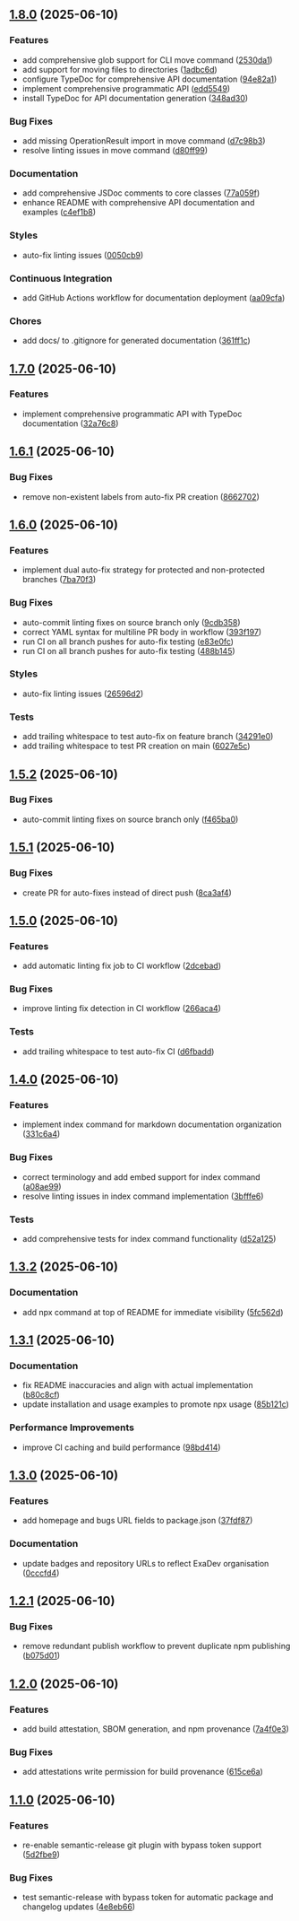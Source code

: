 ## [1.8.0](https://github.com/ExaDev/markmv/compare/v1.7.0...v1.8.0) (2025-06-10)

### Features

* add comprehensive glob support for CLI move command ([2530da1](https://github.com/ExaDev/markmv/commit/2530da10dd637543b7cd1ab36d4e69d55c145daa))
* add support for moving files to directories ([1adbc6d](https://github.com/ExaDev/markmv/commit/1adbc6d2f7a517f81f5e6c1a786f1d56e231014f))
* configure TypeDoc for comprehensive API documentation ([94e82a1](https://github.com/ExaDev/markmv/commit/94e82a101fb7784a6e3cf8b625afde1218089dbe))
* implement comprehensive programmatic API ([edd5549](https://github.com/ExaDev/markmv/commit/edd55491f591eaac5acf888461a942855d63249a))
* install TypeDoc for API documentation generation ([348ad30](https://github.com/ExaDev/markmv/commit/348ad309320803ffa0e387a3cd1bd1b6cd8176d2))

### Bug Fixes

* add missing OperationResult import in move command ([d7c98b3](https://github.com/ExaDev/markmv/commit/d7c98b3de234b6164a026c5e8cd382969d4077e0))
* resolve linting issues in move command ([d80ff99](https://github.com/ExaDev/markmv/commit/d80ff99b1862aea5822a970e081747568f6ae5b0))

### Documentation

* add comprehensive JSDoc comments to core classes ([77a059f](https://github.com/ExaDev/markmv/commit/77a059f41eb47ee3d89958d457a7e19cdc3994b8))
* enhance README with comprehensive API documentation and examples ([c4ef1b8](https://github.com/ExaDev/markmv/commit/c4ef1b85f2982ec19d59a5708368723f0de553cc))

### Styles

* auto-fix linting issues ([0050cb9](https://github.com/ExaDev/markmv/commit/0050cb9e0b768b93c7d113b0951999da03f3036f))

### Continuous Integration

* add GitHub Actions workflow for documentation deployment ([aa09cfa](https://github.com/ExaDev/markmv/commit/aa09cfa5717c53d3ee475858bcae202ad89d21f5))

### Chores

* add docs/ to .gitignore for generated documentation ([361ff1c](https://github.com/ExaDev/markmv/commit/361ff1ce127d5bdc2e623f80f93774ceb896e280))

## [1.7.0](https://github.com/ExaDev/markmv/compare/v1.6.1...v1.7.0) (2025-06-10)

### Features

* implement comprehensive programmatic API with TypeDoc documentation ([32a76c8](https://github.com/ExaDev/markmv/commit/32a76c8675185c7b38271ab092c53d68799f2a89))

## [1.6.1](https://github.com/ExaDev/markmv/compare/v1.6.0...v1.6.1) (2025-06-10)

### Bug Fixes

* remove non-existent labels from auto-fix PR creation ([8662702](https://github.com/ExaDev/markmv/commit/86627027e2cab8ceb391e41d61b6f05265eae2e6))

## [1.6.0](https://github.com/ExaDev/markmv/compare/v1.5.2...v1.6.0) (2025-06-10)

### Features

* implement dual auto-fix strategy for protected and non-protected branches ([7ba70f3](https://github.com/ExaDev/markmv/commit/7ba70f390222749134bcef1776350c05d519328f))

### Bug Fixes

* auto-commit linting fixes on source branch only ([9cdb358](https://github.com/ExaDev/markmv/commit/9cdb3585745274cef633a9e4b88ba2192625bad3))
* correct YAML syntax for multiline PR body in workflow ([393f197](https://github.com/ExaDev/markmv/commit/393f197d917e9fb2f8bc3358fde59b74339b02af))
* run CI on all branch pushes for auto-fix testing ([e83e0fc](https://github.com/ExaDev/markmv/commit/e83e0fc2f4d3d53bb8f7851c0dd7bb543d79750a))
* run CI on all branch pushes for auto-fix testing ([488b145](https://github.com/ExaDev/markmv/commit/488b14593298cf6b2693c0be13d40d1d8cbc1c3e))

### Styles

* auto-fix linting issues ([26596d2](https://github.com/ExaDev/markmv/commit/26596d2cbcbe1e30c907ec01be05aa9c26120dfd))

### Tests

* add trailing whitespace to test auto-fix on feature branch ([34291e0](https://github.com/ExaDev/markmv/commit/34291e037a6dd7a8e73b992cf9c74272a397aeff))
* add trailing whitespace to test PR creation on main ([6027e5c](https://github.com/ExaDev/markmv/commit/6027e5c7d79628eaa50101c28d01bca32f94c761))

## [1.5.2](https://github.com/ExaDev/markmv/compare/v1.5.1...v1.5.2) (2025-06-10)

### Bug Fixes

* auto-commit linting fixes on source branch only ([f465ba0](https://github.com/ExaDev/markmv/commit/f465ba073735f3fe8a8111f576e27cfb728e08c6))

## [1.5.1](https://github.com/ExaDev/markmv/compare/v1.5.0...v1.5.1) (2025-06-10)

### Bug Fixes

* create PR for auto-fixes instead of direct push ([8ca3af4](https://github.com/ExaDev/markmv/commit/8ca3af47a057d0740a6e1f390522f5ac6070fd7a))

## [1.5.0](https://github.com/ExaDev/markmv/compare/v1.4.0...v1.5.0) (2025-06-10)

### Features

* add automatic linting fix job to CI workflow ([2dcebad](https://github.com/ExaDev/markmv/commit/2dcebadd3a06b7638a87f4566b543212d7722c67))

### Bug Fixes

* improve linting fix detection in CI workflow ([266aca4](https://github.com/ExaDev/markmv/commit/266aca4bc437a6f0d4801dba5b846e9016277684))

### Tests

* add trailing whitespace to test auto-fix CI ([d6fbadd](https://github.com/ExaDev/markmv/commit/d6fbadd3d73dba4cec06ffc86c5787711c88b09e))

## [1.4.0](https://github.com/ExaDev/markmv/compare/v1.3.2...v1.4.0) (2025-06-10)

### Features

* implement index command for markdown documentation organization ([331c6a4](https://github.com/ExaDev/markmv/commit/331c6a44f870ec774df8e10aa4b25a96432a60d3))

### Bug Fixes

* correct terminology and add embed support for index command ([a08ae99](https://github.com/ExaDev/markmv/commit/a08ae99cd4fdfc9c25e9f3483cbefe88b0973c4b))
* resolve linting issues in index command implementation ([3bfffe6](https://github.com/ExaDev/markmv/commit/3bfffe6f93716b00a59d30418275f661ce28be48))

### Tests

* add comprehensive tests for index command functionality ([d52a125](https://github.com/ExaDev/markmv/commit/d52a125b04794ab386ecee2acd37b75334862aa6))

## [1.3.2](https://github.com/ExaDev/markmv/compare/v1.3.1...v1.3.2) (2025-06-10)

### Documentation

* add npx command at top of README for immediate visibility ([5fc562d](https://github.com/ExaDev/markmv/commit/5fc562d56c943ee175e2430ecf8eb4833a3567f4))

## [1.3.1](https://github.com/ExaDev/markmv/compare/v1.3.0...v1.3.1) (2025-06-10)

### Documentation

* fix README inaccuracies and align with actual implementation ([b80c8cf](https://github.com/ExaDev/markmv/commit/b80c8cf7eeda3e7249ba8a6b3d082ed5d2771cd0))
* update installation and usage examples to promote npx usage ([85b121c](https://github.com/ExaDev/markmv/commit/85b121c866c6c5209ac9a9aeb96b806c0307abfb))

### Performance Improvements

* improve CI caching and build performance ([98bd414](https://github.com/ExaDev/markmv/commit/98bd414ebcdca5bc3153dbd4fe5b0e7b393bf175))

## [1.3.0](https://github.com/ExaDev/markmv/compare/v1.2.1...v1.3.0) (2025-06-10)

### Features

* add homepage and bugs URL fields to package.json ([37fdf87](https://github.com/ExaDev/markmv/commit/37fdf871307c7d34a3e7c61db362aaffffbdf256))

### Documentation

* update badges and repository URLs to reflect ExaDev organisation ([0cccfd4](https://github.com/ExaDev/markmv/commit/0cccfd428717f0c32af4173bc80283ef10d8e402))

## [1.2.1](https://github.com/ExaDev/markmv/compare/v1.2.0...v1.2.1) (2025-06-10)

### Bug Fixes

* remove redundant publish workflow to prevent duplicate npm publishing ([b075d01](https://github.com/ExaDev/markmv/commit/b075d012ba6017b0f401bffc9d0316e1c1373d42))

## [1.2.0](https://github.com/ExaDev/markmv/compare/v1.1.0...v1.2.0) (2025-06-10)

### Features

* add build attestation, SBOM generation, and npm provenance ([7a4f0e3](https://github.com/ExaDev/markmv/commit/7a4f0e33dcaecf7dc59ed9d9fbbc121b6358a93d))

### Bug Fixes

* add attestations write permission for build provenance ([615ce6a](https://github.com/ExaDev/markmv/commit/615ce6a8159ea5b4040cd800876e70075c559e87))

## [1.1.0](https://github.com/ExaDev/markmv/compare/v1.0.0...v1.1.0) (2025-06-10)

### Features

* re-enable semantic-release git plugin with bypass token support ([5d2fbe9](https://github.com/ExaDev/markmv/commit/5d2fbe9bc1fc90f24e8aaccfd366814aaecdc6a8))

### Bug Fixes

* test semantic-release with bypass token for automatic package and changelog updates ([4e8eb66](https://github.com/ExaDev/markmv/commit/4e8eb66f9df6ca738eb0486e853527f5860623dd))
